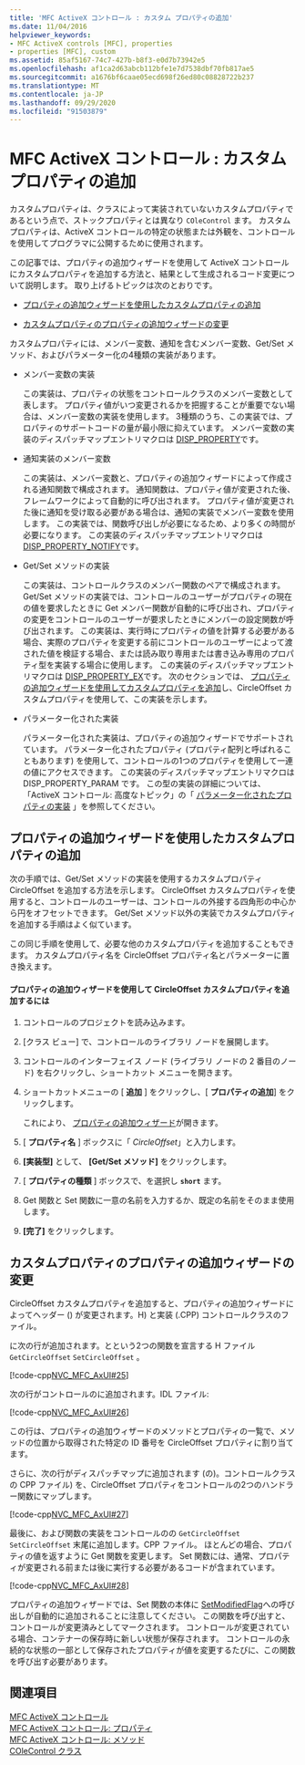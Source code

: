 ```yaml
---
title: 'MFC ActiveX コントロール : カスタム プロパティの追加'
ms.date: 11/04/2016
helpviewer_keywords:
- MFC ActiveX controls [MFC], properties
- properties [MFC], custom
ms.assetid: 85af5167-74c7-427b-b8f3-e0d7b73942e5
ms.openlocfilehash: af1ca2d63abcb112bfe1e7d7538dbf70fb817ae5
ms.sourcegitcommit: a1676bf6caae05ecd698f26ed80c08828722b237
ms.translationtype: MT
ms.contentlocale: ja-JP
ms.lasthandoff: 09/29/2020
ms.locfileid: "91503879"
---
```

# <a name="mfc-activex-controls-adding-custom-properties"></a>MFC ActiveX コントロール : カスタム プロパティの追加

カスタムプロパティは、クラスによって実装されていないカスタムプロパティであるという点で、ストックプロパティとは異なり `COleControl` ます。 カスタムプロパティは、ActiveX コントロールの特定の状態または外観を、コントロールを使用してプログラマに公開するために使用されます。

この記事では、プロパティの追加ウィザードを使用して ActiveX コントロールにカスタムプロパティを追加する方法と、結果として生成されるコード変更について説明します。 取り上げるトピックは次のとおりです。

- [プロパティの追加ウィザードを使用したカスタムプロパティの追加](#_core_using_classwizard_to_add_a_custom_property)

- [カスタムプロパティのプロパティの追加ウィザードの変更](#_core_classwizard_changes_for_custom_properties)

カスタムプロパティには、メンバー変数、通知を含むメンバー変数、Get/Set メソッド、およびパラメーター化の4種類の実装があります。

- メンバー変数の実装

   この実装は、プロパティの状態をコントロールクラスのメンバー変数として表します。 プロパティ値がいつ変更されるかを把握することが重要でない場合は、メンバー変数の実装を使用します。 3種類のうち、この実装では、プロパティのサポートコードの量が最小限に抑えています。 メンバー変数の実装のディスパッチマップエントリマクロは [DISP_PROPERTY](reference/dispatch-maps.md#disp_property)です。

- 通知実装のメンバー変数

   この実装は、メンバー変数と、プロパティの追加ウィザードによって作成される通知関数で構成されます。 通知関数は、プロパティ値が変更された後、フレームワークによって自動的に呼び出されます。 プロパティ値が変更された後に通知を受け取る必要がある場合は、通知の実装でメンバー変数を使用します。 この実装では、関数呼び出しが必要になるため、より多くの時間が必要になります。 この実装のディスパッチマップエントリマクロは [DISP_PROPERTY_NOTIFY](reference/dispatch-maps.md#disp_property_notify)です。

- Get/Set メソッドの実装

   この実装は、コントロールクラスのメンバー関数のペアで構成されます。 Get/Set メソッドの実装では、コントロールのユーザーがプロパティの現在の値を要求したときに Get メンバー関数が自動的に呼び出され、プロパティの変更をコントロールのユーザーが要求したときにメンバーの設定関数が呼び出されます。 この実装は、実行時にプロパティの値を計算する必要がある場合、実際のプロパティを変更する前にコントロールのユーザーによって渡された値を検証する場合、または読み取り専用または書き込み専用のプロパティ型を実装する場合に使用します。 この実装のディスパッチマップエントリマクロは [DISP_PROPERTY_EX](reference/dispatch-maps.md#disp_property_ex)です。 次のセクションでは、 [プロパティの追加ウィザードを使用してカスタムプロパティを追加](#_core_using_classwizard_to_add_a_custom_property)し、CircleOffset カスタムプロパティを使用して、この実装を示します。

- パラメーター化された実装

   パラメーター化された実装は、プロパティの追加ウィザードでサポートされています。 パラメーター化されたプロパティ (プロパティ配列と呼ばれることもあります) を使用して、コントロールの1つのプロパティを使用して一連の値にアクセスできます。 この実装のディスパッチマップエントリマクロは DISP_PROPERTY_PARAM です。 この型の実装の詳細については、「ActiveX コントロール: 高度なトピック」の「 [パラメーター化されたプロパティの実装](mfc-activex-controls-advanced-topics.md) 」を参照してください。

## <a name="using-the-add-property-wizard-to-add-a-custom-property"></a><a name="_core_using_classwizard_to_add_a_custom_property"></a> プロパティの追加ウィザードを使用したカスタムプロパティの追加

次の手順では、Get/Set メソッドの実装を使用するカスタムプロパティ CircleOffset を追加する方法を示します。 CircleOffset カスタムプロパティを使用すると、コントロールのユーザーは、コントロールの外接する四角形の中心から円をオフセットできます。 Get/Set メソッド以外の実装でカスタムプロパティを追加する手順はよく似ています。

この同じ手順を使用して、必要な他のカスタムプロパティを追加することもできます。 カスタムプロパティ名を CircleOffset プロパティ名とパラメーターに置き換えます。

#### <a name="to-add-the-circleoffset-custom-property-using-the-add-property-wizard"></a>プロパティの追加ウィザードを使用して CircleOffset カスタムプロパティを追加するには

1. コントロールのプロジェクトを読み込みます。

1. [クラス ビュー] で、コントロールのライブラリ ノードを展開します。

1. コントロールのインターフェイス ノード (ライブラリ ノードの 2 番目のノード) を右クリックし、ショートカット メニューを開きます。

1. ショートカットメニューの [ **追加** ] をクリックし、[ **プロパティの追加**] をクリックします。

   これにより、 [プロパティの追加ウィザード](../ide/adding-a-property-visual-cpp.md#names-add-property-wizard)が開きます。

1. [ **プロパティ名** ] ボックスに「 *CircleOffset*」と入力します。

1. **[実装型]** として、 **[Get/Set メソッド]** をクリックします。

1. [ **プロパティの種類** ] ボックスで、を選択し **`short`** ます。

1. Get 関数と Set 関数に一意の名前を入力するか、既定の名前をそのまま使用します。

1. **[完了]** をクリックします。

## <a name="add-property-wizard-changes-for-custom-properties"></a><a name="_core_classwizard_changes_for_custom_properties"></a> カスタムプロパティのプロパティの追加ウィザードの変更

CircleOffset カスタムプロパティを追加すると、プロパティの追加ウィザードによってヘッダー () が変更されます。H) と実装 (.CPP) コントロールクラスのファイル。

に次の行が追加されます。とという2つの関数を宣言する H ファイル `GetCircleOffset` `SetCircleOffset` 。

[!code-cpp[NVC_MFC_AxUI#25](codesnippet/cpp/mfc-activex-controls-adding-custom-properties_1.h)]

次の行がコントロールのに追加されます。IDL ファイル:

[!code-cpp[NVC_MFC_AxUI#26](codesnippet/cpp/mfc-activex-controls-adding-custom-properties_2.idl)]

この行は、プロパティの追加ウィザードのメソッドとプロパティの一覧で、メソッドの位置から取得された特定の ID 番号を CircleOffset プロパティに割り当てます。

さらに、次の行がディスパッチマップに追加されます (の)。コントロールクラスの CPP ファイル) を、CircleOffset プロパティをコントロールの2つのハンドラー関数にマップします。

[!code-cpp[NVC_MFC_AxUI#27](codesnippet/cpp/mfc-activex-controls-adding-custom-properties_3.cpp)]

最後に、および関数の実装をコントロールのの `GetCircleOffset` `SetCircleOffset` 末尾に追加します。CPP ファイル。 ほとんどの場合、プロパティの値を返すように Get 関数を変更します。 Set 関数には、通常、プロパティが変更される前または後に実行する必要があるコードが含まれています。

[!code-cpp[NVC_MFC_AxUI#28](codesnippet/cpp/mfc-activex-controls-adding-custom-properties_4.cpp)]

プロパティの追加ウィザードでは、Set 関数の本体に [SetModifiedFlag](reference/colecontrol-class.md#setmodifiedflag)への呼び出しが自動的に追加されることに注意してください。 この関数を呼び出すと、コントロールが変更済みとしてマークされます。 コントロールが変更されている場合、コンテナーの保存時に新しい状態が保存されます。 コントロールの永続的な状態の一部として保存されたプロパティが値を変更するたびに、この関数を呼び出す必要があります。

## <a name="see-also"></a>関連項目

[MFC ActiveX コントロール](mfc-activex-controls.md)<br/>
[MFC ActiveX コントロール: プロパティ](mfc-activex-controls-properties.md)<br/>
[MFC ActiveX コントロール: メソッド](mfc-activex-controls-methods.md)<br/>
[COleControl クラス](reference/colecontrol-class.md)
